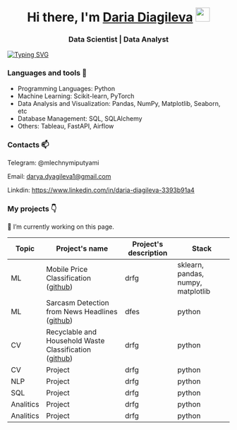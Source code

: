 <h1 align="center">Hi there, I'm <a href="https://daniilshat.ru/" target="_blank">Daria Diagileva</a> 
<img src="https://github.com/blackcater/blackcater/raw/main/images/Hi.gif" height="32"/></h1>
<h3 align="center">Data Scientist | Data Analyst</h3>


[![Typing SVG](https://readme-typing-svg.herokuapp.com?color=%2336BCF7&lines=Data+scienctist)](https://git.io/typing-svg)


### Languages and tools 🔧

- Programming Languages: Python
- Machine Learning: Scikit-learn, PyTorch
- Data Analysis and Visualization: Pandas, NumPy, Matplotlib, Seaborn, etc
- Database Management: SQL, SQLAlchemy
- Others: Tableau, FastAPI, Airflow


### Contacts 📫 
Telegram: @mlechnymiputyami 

Email: darya.dyagileva1@gmail.com

Linkdin: https://www.linkedin.com/in/daria-diagileva-3393b91a4 

### My projects 👇
 
🔭 I’m currently working on this page. 

| Topic | Project's name | Project's description | Stack |
| --- | --- | --- | --- |
| ML | Mobile Price Classification ([github](https://github.com/Diagileva/mobile-price-classification)) | drfg | sklearn, pandas, numpy, matplotlib |
| ML | Sarcasm Detection from News Headlines ([github](https://github.com/Diagileva/sarcasm_detection)) | dfes | python |
| CV | Recyclable and Household Waste Classification ([github](https://github.com/Diagileva/waste_classification)) | drfg | python |
| CV | Project | drfg | python |
| NLP | Project | drfg | python |
| SQL | Project | drfg | python |
| Analitics | Project | drfg | python |
| Analitics | Project | drfg | python |
